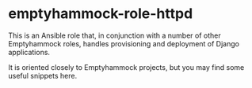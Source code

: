 # emptyhammock-role-httpd

This is an Ansible role that, in conjunction with a number of other Emptyhammock
roles, handles provisioning and deployment of Django applications.

It is oriented closely to Emptyhammock projects, but you may find some useful
snippets here.
